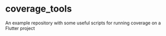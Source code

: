 # coverage_tools
An example repository with some useful scripts for running coverage on a Flutter project
